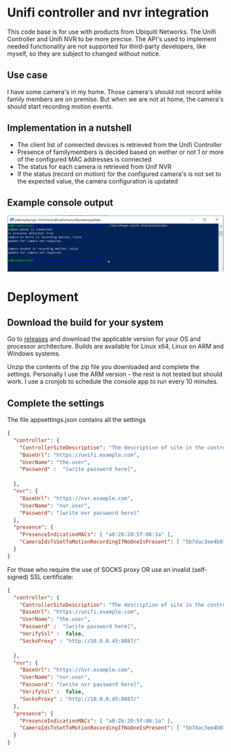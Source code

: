 # Unifi controller and nvr integration
This code base is for use with products from Ubiquiti Networks. The Unifi Controller and Unifi NVR to be more precise.
The API's used to implement needed functionality are not supported for third-party developers, like myself, so they are subject to changed without notice.


## Use case
I have some camera's in my home. Those camera's should not record while family members are on premise.
But when we are not at home, the camera's should start recording motion events.

## Implementation in a nutshell
+ The client list of connected devices is retrieved from the Unifi Controller
+ Presence of familymembers is decided based on wether or not 1 or more of the configured MAC addresses is connected
+ The status for each camera is retrieved from Unif NVR
+ If the status (record on motion) for the configured camera's is not set to the expected value, the camera configuration is updated


## Example console output
![screenshot text](https://raw.githubusercontent.com/2xPower/Unifi-controller-and-nvr/master/Screenshot.PNG "Example console output")


# Deployment
## Download the build for your system
Go to [releases](https://github.com/2xPower/Unifi-controller-and-nvr/releases) and download the applicable version for your OS and processor architecture.
Builds are available for Linux x64, Linux on ARM and Windows systems.

Unzip the contents of the zip file you downloaded and complete the settings.
Personally I use the ARM version - the rest is not tested but should work.
I use a cronjob to schedule the console app to run every 10 minutes.

## Complete the settings
The file appsettings.json contains all the settings

```json
{
  "controller": {
    "ControllerSiteDescription": "The description of site in the controller (default is default)",
    "BaseUrl": "https://unifi.example.com",
    "UserName": "the.user", 
    "Password" :  "[write password here]",
    
  },
  "nvr": {
    "BaseUrl": "https://nvr.example.com",
    "UserName": "nvr.user",
    "Password": "[write nvr password here]"
  },
  "presence": {
    "PresenceIndicationMACs": [ "a0:2b:20:5f:08:1a" ],
    "CameraIdsToSetToMotionRecordingIfNoOneIsPresent": [ "5b7dac3ee4b014ad206c0544","get the id from nvr website"]
  }
}
```

For those who require the use of SOCKS proxy OR use an invalid (self-signed) SSL certificate:
```json
{
  "controller": {
    "ControllerSiteDescription": "The description of site in the controller (default is default)",
    "BaseUrl": "https://unifi.example.com",
    "UserName": "the.user", 
    "Password" :  "[write password here]",
    "VerifySsl" :  false,
    "SocksProxy" : "http://10.0.0.45:8887/"
    
  },
  "nvr": {
    "BaseUrl": "https://nvr.example.com",
    "UserName": "nvr.user",
    "Password": "[write nvr password here]",
    "VerifySsl" :  false,
    "SocksProxy" : "http://10.0.0.45:8887/"
  },
  "presence": {
    "PresenceIndicationMACs": [ "a0:2b:20:5f:08:1a" ],
    "CameraIdsToSetToMotionRecordingIfNoOneIsPresent": [ "5b7dac3ee4b014ad206c0544","get the id from nvr website"]
  }
}
```
